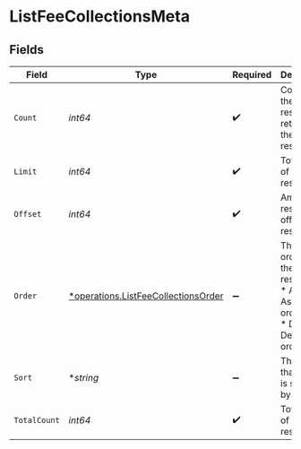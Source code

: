 # ListFeeCollectionsMeta


## Fields

| Field                                                                                            | Type                                                                                             | Required                                                                                         | Description                                                                                      |
| ------------------------------------------------------------------------------------------------ | ------------------------------------------------------------------------------------------------ | ------------------------------------------------------------------------------------------------ | ------------------------------------------------------------------------------------------------ |
| `Count`                                                                                          | *int64*                                                                                          | :heavy_check_mark:                                                                               | Count of the resources returned in the response.                                                 |
| `Limit`                                                                                          | *int64*                                                                                          | :heavy_check_mark:                                                                               | Total limit of the response.                                                                     |
| `Offset`                                                                                         | *int64*                                                                                          | :heavy_check_mark:                                                                               | Amount of resource to offset in the response.                                                    |
| `Order`                                                                                          | [*operations.ListFeeCollectionsOrder](../../../pkg/models/operations/listfeecollectionsorder.md) | :heavy_minus_sign:                                                                               | The ordering of the response.<br/>* ASC - Ascending order<br/>* DESC - Descending order          |
| `Sort`                                                                                           | **string*                                                                                        | :heavy_minus_sign:                                                                               | The field that the list is sorted by.                                                            |
| `TotalCount`                                                                                     | *int64*                                                                                          | :heavy_check_mark:                                                                               | Total count of all the resources.                                                                |